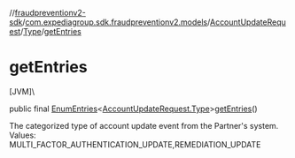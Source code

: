 //[fraudpreventionv2-sdk](../../../../index.md)/[com.expediagroup.sdk.fraudpreventionv2.models](../../index.md)/[AccountUpdateRequest](../index.md)/[Type](index.md)/[getEntries](get-entries.md)

# getEntries

[JVM]\

public final [EnumEntries](https://kotlinlang.org/api/latest/jvm/stdlib/kotlin.enums/-enum-entries/index.html)&lt;[AccountUpdateRequest.Type](index.md)&gt;[getEntries](get-entries.md)()

The categorized type of account update event from the Partner's system. Values: MULTI_FACTOR_AUTHENTICATION_UPDATE,REMEDIATION_UPDATE
